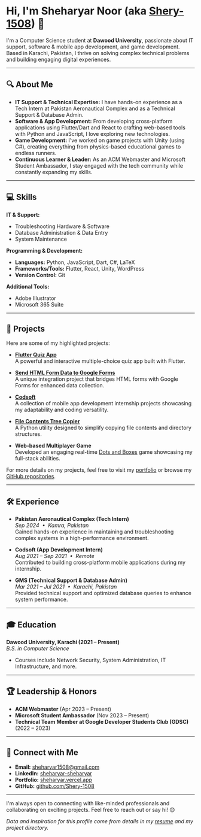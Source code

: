 # Hi, I'm Sheharyar Noor (aka [Shery-1508](https://github.com/Shery-1508)) 👋

I'm a Computer Science student at **Dawood University**, passionate about IT support, software & mobile app development, and game development. Based in Karachi, Pakistan, I thrive on solving complex technical problems and building engaging digital experiences.

---

## 🔍 About Me

- **IT Support & Technical Expertise:** I have hands-on experience as a Tech Intern at Pakistan Aeronautical Complex and as a Technical Support & Database Admin.  
- **Software & App Development:** From developing cross-platform applications using Flutter/Dart and React to crafting web-based tools with Python and JavaScript, I love exploring new technologies.
- **Game Development:** I’ve worked on game projects with Unity (using C#), creating everything from physics-based educational games to endless runners.
- **Continuous Learner & Leader:** As an ACM Webmaster and Microsoft Student Ambassador, I stay engaged with the tech community while constantly expanding my skills.

---

## 💻 Skills

**IT & Support:**  
- Troubleshooting Hardware & Software  
- Database Administration & Data Entry  
- System Maintenance

**Programming & Development:**  
- **Languages:** Python, JavaScript, Dart, C#, LaTeX  
- **Frameworks/Tools:** Flutter, React, Unity, WordPress  
- **Version Control:** Git

**Additional Tools:**  
- Adobe Illustrator  
- Microsoft 365 Suite

---

## 🚀 Projects

Here are some of my highlighted projects:

- **[Flutter Quiz App](https://github.com/Shery-1508/Flutter_quiz_app)**  
  A powerful and interactive multiple-choice quiz app built with Flutter.

- **[Send HTML Form Data to Google Forms](https://github.com/Shery-1508/send-html-form-data-to-google-forms-stylize-google-forms)**  
  A unique integration project that bridges HTML forms with Google Forms for enhanced data collection.

- **[Codsoft](https://github.com/Shery-1508/Codsoft)**  
  A collection of mobile app development internship projects showcasing my adaptability and coding versatility.

- **[File Contents Tree Copier](https://github.com/Shery-1508/File-Contents-Tree-Copier)**  
  A Python utility designed to simplify copying file contents and directory structures.

- **Web-based Multiplayer Game**  
  Developed an engaging real-time [Dots and Boxes](https://dotsboxes.vercel.app/) game showcasing my full-stack abilities.

For more details on my projects, feel free to visit my [portfolio](https://sheharyar.vercel.app/) or browse my [GitHub repositories](https://github.com/Shery-1508).

---

## 🛠 Experience

- **Pakistan Aeronautical Complex (Tech Intern)**  
  *Sep 2024 &nbsp;•&nbsp; Kamra, Pakistan*  
  Gained hands-on experience in maintaining and troubleshooting complex systems in a high-performance environment.

- **Codsoft (App Development Intern)**  
  *Aug 2021 – Sep 2021 &nbsp;•&nbsp; Remote*  
  Contributed to building cross-platform mobile applications during my internship.

- **GMS (Technical Support & Database Admin)**  
  *Mar 2021 – Jul 2021 &nbsp;•&nbsp; Karachi, Pakistan*  
  Provided technical support and optimized database queries to enhance system performance.

---

## 🎓 Education

**Dawood University, Karachi (2021 – Present)**  
_B.S. in Computer Science_  
- Courses include Network Security, System Administration, IT Infrastructure, and more.

---

## 🏆 Leadership & Honors

- **ACM Webmaster** (Apr 2023 – Present)
- **Microsoft Student Ambassador** (Nov 2023 – Present)
- **Technical Team Member at Google Developer Students Club (GDSC)** (2022 – 2023)

---

## 🔗 Connect with Me

- **Email:** [sheharyar1508@gmail.com](mailto:sheharyar1508@gmail.com)
- **LinkedIn:** [sheharyar-sheharyar](https://www.linkedin.com/in/sheharyar-sheharyar)
- **Portfolio:** [sheharyar.vercel.app](https://sheharyar.vercel.app/)
- **GitHub:** [github.com/Shery-1508](https://github.com/Shery-1508)

---

I'm always open to connecting with like-minded professionals and collaborating on exciting projects. Feel free to reach out or say hi! 😊

*Data and inspiration for this profile come from details in my [resume](https://github.com/Shery-1508) and my project directory.*
